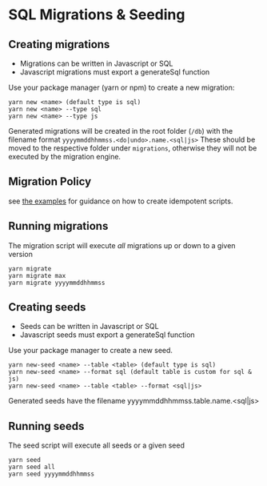 # SQL Migrations & Seeding

## Creating migrations

- Migrations can be written in Javascript or SQL
- Javascript migrations must export a generateSql function

Use your package manager (yarn or npm) to create a new migration:

```
yarn new <name> (default type is sql)
yarn new <name> --type sql
yarn new <name> --type js
```

Generated migrations will be created in the root folder (`/db`) with the filename format `yyyymmddhhmmss.<do|undo>.name.<sql|js>`
These should be moved to the respective folder under `migrations`, otherwise they will not be executed by the migration engine.

## Migration Policy
see [the examples](examples.md) for guidance on how to create idempotent scripts.

## Running migrations

The migration script will execute *all* migrations up or down to a given version

```
yarn migrate
yarn migrate max
yarn migrate yyyymmddhhmmss
```

## Creating seeds

- Seeds can be written in Javascript or SQL
- Javascript seeds must export a generateSql function

Use your package manager to create a new seed.

```
yarn new-seed <name> --table <table> (default type is sql)
yarn new-seed <name> --format sql (default table is custom for sql & js)
yarn new-seed <name> --table <table> --format <sql|js>
```
Generated seeds have the filename yyyymmddhhmmss.table.name.<sql|js>

## Running seeds

The seed script will execute all seeds or a given seed

```
yarn seed
yarn seed all
yarn seed yyyymmddhhmmss
```
